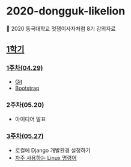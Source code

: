 # 2020-dongguk-likelion  
:lion: 2020 동국대학교 멋쟁이사자처럼 8기 강의자료  

## [1학기](https://github.com/JuYeong0413/2020-dongguk-likelion/tree/master/1st-semester)  
### [1주차(04.29)](https://github.com/JuYeong0413/2020-dongguk-likelion/tree/master/1st-semester/week01)  
- [Git](https://github.com/JuYeong0413/2020-dongguk-likelion/blob/master/1st-semester/week01/git.md)  
- [Bootstrap](https://github.com/JuYeong0413/2020-dongguk-likelion/blob/master/1st-semester/week01/bootstrap.md)  

### 2주차(05.20)  
- 아이디어 발표  

### [3주차(05.27)](https://github.com/JuYeong0413/2020-dongguk-likelion/tree/master/1st-semester/week03)  
- 로컬에 Django 개발환경 설정하기  
- [자주 사용하는 Linux 명령어](https://github.com/JuYeong0413/2020-dongguk-likelion/blob/master/1st-semester/week03/linux-commands.md)  

